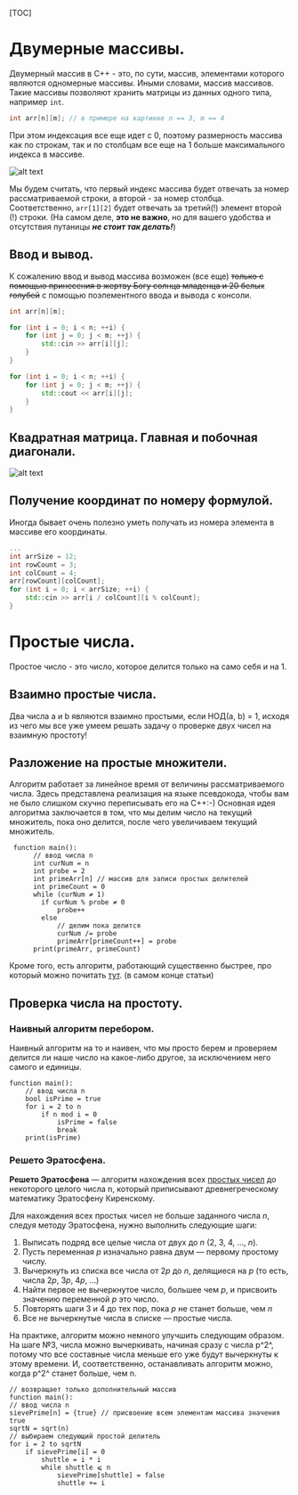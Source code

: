 [TOC]

#	Двумерные массивы.

Двумерный массив в С++ - это, по сути, массив, элементами которого являются одномерные массивы. Иными словами, массив массивов. Такие массивы позволяют хранить матрицы из данных одного типа, например `int`.

```c++
int arr[n][m]; // в примере на картинке n == 3, m == 4
```

При этом индексация все еще идет с 0, поэтому размерность массива как по строкам, так и по столбцам все еще на 1 больше максимального индекса в массиве.

![alt text](https://www.internet-technologies.ru/wp-content/uploads/articles/201709/java-2d-array-170105.jpg)



Мы будем считать, что первый индекс массива будет отвечать за номер рассматриваемой строки, а второй - за номер столбца. Соответственно, `arr[1][2]` будет отвечать за третий(!) элемент второй (!) строки. (На самом деле, **это не важно**, но для вашего удобства и отсутствия путаницы ***не стоит так делать!***)

##	Ввод и вывод.

К сожалению ввод и вывод массива возможен (все еще) ~~только с помощью принесения в жертву Богу солнца младенца и 20 белых голубей~~ с помощью поэлементного ввода и вывода с консоли. 

```c++
int arr[n][m];

for (int i = 0; i < n; ++i) {
    for (int j = 0; j < m; ++j) {
        std::cin >> arr[i][j];
    }
}

for (int i = 0; i < n; ++i) {
    for (int j = 0; j < m; ++j) {
        std::cout << arr[i][j];
    }
}
```


##	Квадратная матрица. Главная и побочная диагонали.

![alt text](http://textarchive.ru/images/910/1819980/58d873a7.png)



##	Получение координат по номеру формулой.

Иногда бывает очень полезно уметь получать из номера элемента в массиве его координаты.

```C++
...
int arrSize = 12;
int rowCount = 3;
int colCount = 4;
arr[rowCount][colCount];
for (int i = 0; i < arrSize; ++i) {
	std::cin >> arr[i / colCount][i % colCount];
}
```

#	Простые числа.

Простое число - это число, которое делится только на само себя и на 1.

## Взаимно простые числа.
Два числа a и b  являются взаимно простыми, если НОД(a, b) = 1, исходя из чего мы все уже умеем решать задачу о проверке двух чисел на взаимную простоту! 
## Разложение на простые множители.
Алгоритм работает за линейное время от величины рассматриваемого числа. Здесь представлена реализация на языке псевдокода, чтобы вам не было слишком скучно переписывать его на С++:-)
Основная идея алгоритма заключается в том, что мы делим число на текущий множитель, пока оно делится, после чего увеличиваем текущий множитель. 

```pseudocode
 function main():
      // ввод числа n
      int curNum = n
      int probe = 2
      int primeArr[n] // массив для записи простых делителей 
      int primeCount = 0
      while (curNum ≠ 1) 
        if curNum % probe ≠ 0
            probe++
        else
            // делим пока делится
            curNum /= probe
            primeArr[primeCount++] = probe
      print(primeArr, primeCount)
```
Кроме того, есть алгоритм, работающий существенно быстрее, про который можно почитать [тут](https://neerc.ifmo.ru/wiki/index.php?title=%D0%A0%D0%B0%D0%B7%D0%BB%D0%BE%D0%B6%D0%B5%D0%BD%D0%B8%D0%B5_%D0%BD%D0%B0_%D0%BC%D0%BD%D0%BE%D0%B6%D0%B8%D1%82%D0%B5%D0%BB%D0%B8_(%D1%84%D0%B0%D0%BA%D1%82%D0%BE%D1%80%D0%B8%D0%B7%D0%B0%D1%86%D0%B8%D1%8F)). (в самом конце статьи)

## Проверка числа на простоту.

### Наивный алгоритм перебором.

Наивный алгоритм на то и наивен, что мы просто берем и проверяем делится ли наше число на какое-либо другое, за исключением него самого и единицы.

```pseudocode
function main():
	// ввод числа n	
	bool isPrime = true
	for i = 2 to n
		if n mod i = 0
      		isPrime = false
      		break
	print(isPrime)
```



### Решето Эратосфена.

**Решето Эратосфена** — алгоритм нахождения всех [простых чисел](https://neerc.ifmo.ru/wiki/index.php?title=Простые_числа) до некоторого целого числа n, который приписывают древнегреческому математику Эратосфену Киренскому. 

Для нахождения всех простых чисел не больше заданного числа *n*, следуя методу Эратосфена, нужно выполнить следующие шаги:

1. Выписать подряд все целые числа от двух до *n* (2, 3, 4, …, *n*).
2. Пусть переменная *p* изначально равна двум — первому простому числу.
3. Вычеркнуть из списка все числа от 2*p* до *n*, делящиеся на *p* (то есть, числа 2*p*, 3*p*, 4*p*, …)
4. Найти первое не вычеркнутое число, большее чем *p*, и присвоить значению переменной *p* это число.
5. Повторять шаги 3 и 4 до тех пор, пока *p* не станет больше, чем *n*
6. Все не вычеркнутые числа в списке — простые числа.

На практике, алгоритм можно немного улучшить следующим образом. На шаге №3, числа можно вычеркивать, начиная сразу с числа p^2^, потому что все составные числа меньше его уже будут вычеркнуты к этому времени. И, соответственно, останавливать алгоритм можно, когда p^2^ станет больше, чем n.

```pseudocode
// возвращает только дополнительный массив
function main():
// ввод числа n
sievePrime[n] = {true} // присвоение всем элементам массива значения true
sqrtN = sqrt(n)
// выбираем следующий простой делитель
for i = 2 to sqrtN
	if sievePrime[i] = 0
		shuttle = i * i
		while shuttle ⩽ n
			sievePrime[shuttle] = false
			shuttle += i
```

